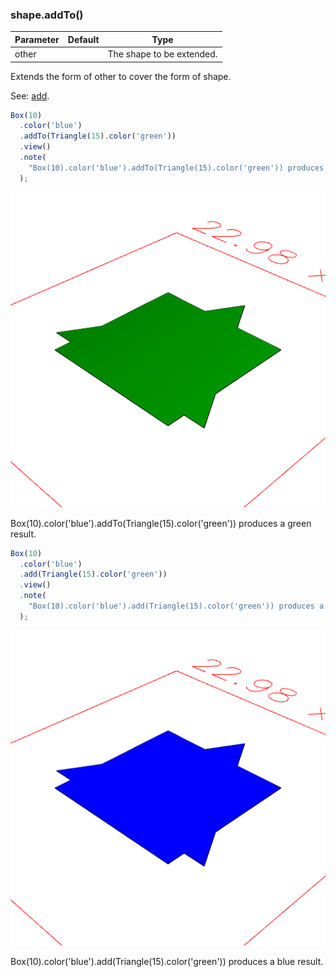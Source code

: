 ### shape.addTo()
Parameter|Default|Type
---|---|---
other||The shape to be extended.

Extends the form of other to cover the form of shape.

See: [add](#https://raw.githubusercontent.com/jsxcad/JSxCAD/master/nb/api/add.nb).

```JavaScript
Box(10)
  .color('blue')
  .addTo(Triangle(15).color('green'))
  .view()
  .note(
    "Box(10).color('blue').addTo(Triangle(15).color('green')) produces a green result."
  );
```

![Image](addTo.md.0.png)

Box(10).color('blue').addTo(Triangle(15).color('green')) produces a green result.

```JavaScript
Box(10)
  .color('blue')
  .add(Triangle(15).color('green'))
  .view()
  .note(
    "Box(10).color('blue').add(Triangle(15).color('green')) produces a blue result."
  );
```

![Image](addTo.md.1.png)

Box(10).color('blue').add(Triangle(15).color('green')) produces a blue result.
